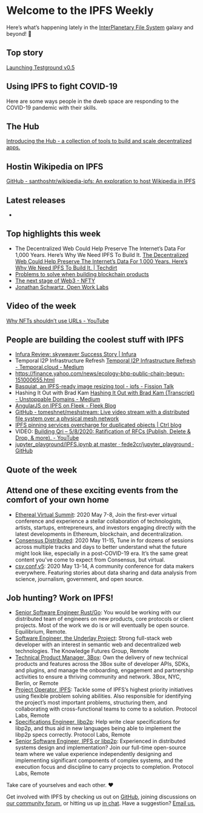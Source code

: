 # Welcome to the IPFS Weekly

Here’s what’s happening lately in the [InterPlanetary File System](https://ipfs.io/) galaxy and beyond! 🚀


## Top story
[Launching Testground v0.5](https://blog.ipfs.io/2020-05-06-launching-testground/)


## Using IPFS to fight COVID-19
Here are some ways people in the dweb space are responding to the COVID-19 pandemic with their skills.

## The Hub
[Introducing the Hub - a collection of tools to build and scale decentralized apps.](https://blog.textile.io/announcing-the-textile-protocol-hub/)

## Hostin Wikipedia on IPFS
[GitHub - santhoshtr/wikipedia-ipfs: An exploration to host Wikipedia in IPFS](https://github.com/santhoshtr/wikipedia-ipfs)



## Latest releases
* 


## Top highlights this week
* The Decentralized Web Could Help Preserve The Internet’s Data For 1,000 Years. Here’s Why We Need IPFS To Build It.
[The Decentralized Web Could Help Preserve The Internet’s Data For 1,000 Years. Here’s Why We Need IPFS To Build It. | Techdirt](https://www.techdirt.com/articles/20200504/16050844431/decentralized-web-could-help-preserve-internets-data-1000-years-heres-why-we-need-ipfs-to-build-it.shtml#comments)
* [Problems to solve when building blockchain products](https://medium.com/nirman-tech-blog/problems-to-solve-when-building-blockchain-products-4af3e5cd7f6b)
* [The next stage of Web3   - NFTY](https://flynnjamm.substack.com/p/the-next-stage-of-web3)
* [Jonathan Schwartz, Open Work Labs](https://filecoin.io/blog/community-jonathan-schwartz-owl/)


## Video of the week
[Why NFTs shouldn’t use URLs - YouTube](https://www.youtube.com/watch?v=6b8OANmw2kM&feature=youtu.be)


## People are building the coolest stuff with IPFS
* [Infura Review: skyweaver Success Story | Infura](https://infura.io/customers/skyweaver)
* Temporal I2P Infrastructure Refresh [Temporal I2P Infrastructure Refresh - Temporal.cloud - Medium](https://medium.com/temporal-cloud/temporal-i2p-infrastructure-refresh-52fe40751f8b)
* https://finance.yahoo.com/news/ecology-bhp-public-chain-begun-151000655.html
* [Basquiat, an IPFS-ready image resizing tool - ipfs - Fission Talk](https://talk.fission.codes/t/basquiat-an-ipfs-ready-image-resizing-tool/612)
* Hashing It Out with Brad Kam [Hashing It Out with Brad Kam (Transcript) - Unstoppable Domains - Medium](https://medium.com/unstoppabledomains/hashing-it-out-with-brad-kam-transcript-a347f04a1a4)
* [AngularJS on IPFS on Fleek - Fleek Blog](https://blog.fleek.co/posts/angularjs-on-ipfs-on-fleek)
* [GitHub - tomeshnet/meshstream: Live video stream with a distributed file system over a physical mesh network](https://github.com/tomeshnet/meshstream)
* [IPFS pinning services overcharge for duplicated objects | Ctrl blog](https://www.ctrl.blog/entry/ipfs-pin-storage-accounting.html)
* VIDEO: [Building Qri – 5/8/2020: Ratification of RFCs (Publish, Delete & Drop, & more). - YouTube](https://www.youtube.com/watch?v=gQu2XZZUqv4&feature=emb_logo)
* [jupyter_playground/IPFS.ipynb at master · fede2cr/jupyter_playground · GitHub](https://github.com/fede2cr/jupyter_playground/blob/master/bash/IPFS.ipynb)



## Quote of the week



## Attend one of these exciting events from the comfort of your own home
* [Ethereal Virtual Summit](https://www.etherealsummit.com/): 2020 May 7-8, Join the first-ever virtual conference and experience a stellar collaboration of technologists, artists, startups, entrepreneurs, and investors engaging directly with the latest developments in Ethereum, blockchain, and decentralization.
* [Consensus Distributed](https://www.coindesk.com/events/consensus-2020?gclid=Cj0KCQiAyKrxBRDHARIsAKCzn8xTLzNy3u0cGN4s-gH5dpLxpeCQn8ufhFBlyZ3F4sXtd9ZF_azLQeYaApliEALw_wcB): 2020 May 11-15, Tune in for dozens of sessions across multiple tracks and days to better understand what the future might look like, especially in a post-COVID-19 era. It’s the same great content you’ve come to expect from Consensus, but virtual.
* [csv,conf,v5](https://csvconf.com/): 2020 May 13-14, A community conference for data makers everywhere. Featuring stories about data sharing and data analysis from science, journalism, government, and open source.


## Job hunting? Work on IPFS!
* [Senior Software Engineer Rust/Go](https://www.notion.so/Hiring-Senior-Software-Engineer-Rust-Go-e6c94ccc261f426c80a483c7fc642412): You would be working with our distributed team of engineers on new products, core protocols or client projects. Most of the work we do is or will eventually be open source. Equilibrium, Remote. 
* [Software Engineer, the Underlay Project](https://notes.knowledgefutures.org/pub/si1okbw9): Strong full-stack web developer with an interest in semantic web and decentralized web technologies. The Knowledge Futures Group, Remote
* [Technical Product Manager, 3Box](https://jobs.lever.co/3box/6c68f7ec-a4b4-48ab-9d77-6500e36351e7): Own the delivery of new technical products and features across the 3Box suite of developer APIs, SDKs, and plugins, and manage the onboarding, engagement and partnership activities to ensure a thriving community and network. 3Box, NYC, Berlin, or Remote
* [Project Operator, IPFS](https://jobs.lever.co/protocol/135cecff-ecc4-49ca-b516-61b63fd4d9ef): Tackle some of IPFS’s highest priority initiatives using flexible problem solving abilities. Also responsible for identifying the project’s most important problems, structuring them, and collaborating with cross-functional teams to come to a solution. Protocol Labs, Remote
* [Specifications Engineer, libp2p](https://jobs.lever.co/protocol/0ee37e17-5fb3-4b0f-8559-e5fca363e268): Help write clear specifications for libp2p, and thus aid in new languages being able to implement the libp2p specs correctly. Protocol Labs, Remote
* [Senior Software Engineer, IPFS or libp2p](https://jobs.lever.co/protocol/82793e56-124f-484c-bf13-357ef0b45bc6): Experienced in distributed systems design and implementation? Join our full-time open-source team where we value experience independently designing and implementing significant components of complex systems, and the execution focus and discipline to carry projects to completion. Protocol Labs, Remote

Take care of yourselves and each other. ❤️

Get involved with IPFS by checking us out on [GitHub](https://github.com/ipfs), joining discussions on [our community forum](https://discuss.ipfs.io/), or hitting us up [in chat](https://riot.im/app/#/room/#ipfs:matrix.org). Have a suggestion? [Email us.](mailto:newsletter@ipfs.io)
